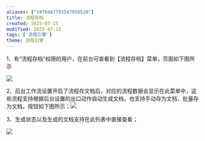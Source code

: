 ```yaml
---
aliases: ["1970487793547056528"]
title: 流程存档
created: 2025-07-15
modified: 2025-07-15
tags: ['流程引擎']
theme: 流程引擎
---
```


1、有“流程存档”权限的用户，在前台可查看到【流程存档】菜单，页面如下图所示

![](62be46dff636e5906c49cad95a6d90f8.jpg)

2、后台工作流设置开启了流程存文档后，对应的流程数据会显示在此菜单中，这些流程支持根据后台设置的出口动作自动生成文档，也支持手动存为文档，批量存为文档，按钮如下图所示；![](55af66a6a1a840bd5cd4c84d5c8e4829.jpg)

3、生成状态以及生成的文档支持在此列表中直接查看；

![](ddfcca3f036eb15142bf49f7fc66b201.jpg)